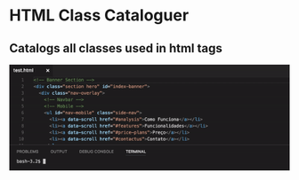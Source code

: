 # HTML Class Cataloguer
Catalogs all classes used in html tags
--------------------
![alt tag](https://raw.githubusercontent.com/tiagoapolo/html-class-cataloguer/master/html-example.gif)
